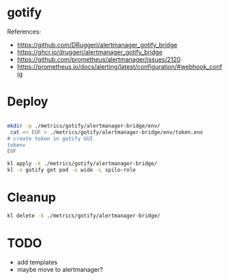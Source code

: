 
# gotify

References:
- https://github.com/DRuggeri/alertmanager_gotify_bridge
- https://ghcr.io/druggeri/alertmanager_gotify_bridge
- https://github.com/prometheus/alertmanager/issues/2120
- https://prometheus.io/docs/alerting/latest/configuration/#webhook_config

# Deploy

```bash

mkdir -p ./metrics/gotify/alertmanager-bridge/env/
 cat << EOF > ./metrics/gotify/alertmanager-bridge/env/token.env
# create token in gotify GUI
token=
EOF

kl apply -k ./metrics/gotify/alertmanager-bridge/
kl -n gotify get pod -o wide -L spilo-role

```

# Cleanup

```bash
kl delete -k ./metrics/gotify/alertmanager-bridge/
```

# TODO

- add templates
- maybe move to alertmanager?
